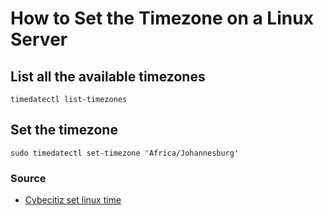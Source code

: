 # How to Set the Timezone on a Linux Server

## List all the available timezones

    timedatectl list-timezones

## Set the timezone

    sudo timedatectl set-timezone 'Africa/Johannesburg'

### Source

* [Cybecitiz set linux time](https://www.cyberciti.biz/faq/howto-set-date-time-from-linux-command-prompt/)